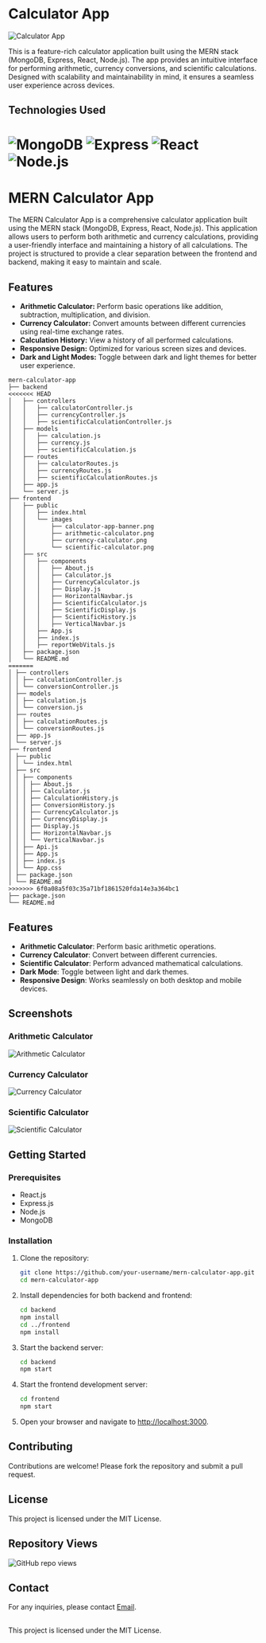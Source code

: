 # Calculator App

![Calculator App](./frontend/public/images/calculator-app-banner.png)

This is a feature-rich calculator application built using the MERN stack (MongoDB, Express, React, Node.js). The app provides an intuitive interface for performing arithmetic, currency conversions, and scientific calculations. Designed with scalability and maintainability in mind, it ensures a seamless user experience across devices.

## Technologies Used

![MongoDB](https://img.shields.io/badge/MongoDB-47A248?style=for-the-badge&logo=mongodb&logoColor=white)
![Express](https://img.shields.io/badge/Express.js-404D59?style=for-the-badge)
![React](https://img.shields.io/badge/React-20232A?style=for-the-badge&logo=react&logoColor=61DAFB)
![Node.js](https://img.shields.io/badge/Node.js-339933?style=for-the-badge&logo=nodedotjs&logoColor=white)
=======
# MERN Calculator App

The MERN Calculator App is a comprehensive calculator application built using the MERN stack (MongoDB, Express, React, Node.js). This application allows users to perform both arithmetic and currency calculations, providing a user-friendly interface and maintaining a history of all calculations. The project is structured to provide a clear separation between the frontend and backend, making it easy to maintain and scale.


## Features

- **Arithmetic Calculator:** Perform basic operations like addition, subtraction, multiplication, and division.
- **Currency Calculator:** Convert amounts between different currencies using real-time exchange rates.
- **Calculation History:** View a history of all performed calculations.
- **Responsive Design:** Optimized for various screen sizes and devices.
- **Dark and Light Modes:** Toggle between dark and light themes for better user experience.

```
mern-calculator-app
├── backend
<<<<<<< HEAD
│   ├── controllers
│   │   ├── calculatorController.js
│   │   ├── currencyController.js
│   │   ├── scientificCalculationController.js
│   ├── models
│   │   ├── calculation.js
│   │   ├── currency.js
│   │   ├── scientificCalculation.js
│   ├── routes
│   │   ├── calculatorRoutes.js
│   │   ├── currencyRoutes.js
│   │   ├── scientificCalculationRoutes.js
│   ├── app.js
│   └── server.js
├── frontend
│   ├── public
│   │   ├── index.html
│   │   └── images
│   │       ├── calculator-app-banner.png
│   │       ├── arithmetic-calculator.png
│   │       ├── currency-calculator.png
│   │       └── scientific-calculator.png
│   ├── src
│   │   ├── components
│   │   │   ├── About.js
│   │   │   ├── Calculator.js
│   │   │   ├── CurrencyCalculator.js
│   │   │   ├── Display.js
│   │   │   ├── HorizontalNavbar.js
│   │   │   ├── ScientificCalculator.js
│   │   │   ├── ScientificDisplay.js
│   │   │   ├── ScientificHistory.js
│   │   │   ├── VerticalNavbar.js
│   │   ├── App.js
│   │   ├── index.js
│   │   ├── reportWebVitals.js
│   ├── package.json
│   └── README.md
=======
│ ├── controllers
│ │ ├── calculationController.js
│ │ └── conversionController.js
│ ├── models
│ │ ├── calculation.js
│ │ └── conversion.js
│ ├── routes
│ │ ├── calculationRoutes.js
│ │ └── conversionRoutes.js
│ ├── app.js
│ └── server.js
├── frontend
│ ├── public
│ │ └── index.html
│ ├── src
│ │ ├── components
│ │ │ ├── About.js
│ │ │ ├── Calculator.js
│ │ │ ├── CalculationHistory.js
│ │ │ ├── ConversionHistory.js
│ │ │ ├── CurrencyCalculator.js
│ │ │ ├── CurrencyDisplay.js
│ │ │ ├── Display.js
│ │ │ ├── HorizontalNavbar.js
│ │ │ └── VerticalNavbar.js
│ │ ├── Api.js
│ │ ├── App.js
│ │ ├── index.js
│ │ └── App.css
│ ├── package.json
│ └── README.md
>>>>>>> 6f0a08a5f03c35a71bf1861520fda14e3a364bc1
├── package.json
└── README.md
```

## Features

- **Arithmetic Calculator**: Perform basic arithmetic operations.
- **Currency Calculator**: Convert between different currencies.
- **Scientific Calculator**: Perform advanced mathematical calculations.
- **Dark Mode**: Toggle between light and dark themes.
- **Responsive Design**: Works seamlessly on both desktop and mobile devices.

## Screenshots

### Arithmetic Calculator
![Arithmetic Calculator](./frontend/public/images/arithmetic-calculator.png)

### Currency Calculator
![Currency Calculator](./frontend/public/images/currency-calculator.png)

### Scientific Calculator
![Scientific Calculator](./frontend/public/images/scientific-calculator.png)

## Getting Started

### Prerequisites

- React.js
- Express.js
- Node.js
- MongoDB

### Installation

1. Clone the repository:
   ```bash
   git clone https://github.com/your-username/mern-calculator-app.git
   cd mern-calculator-app
   ```

2. Install dependencies for both backend and frontend:
   ```bash
   cd backend
   npm install
   cd ../frontend
   npm install
   ```

3. Start the backend server:
   ```bash
   cd backend
   npm start
   ```

4. Start the frontend development server:
   ```bash
   cd frontend
   npm start
   ```

5. Open your browser and navigate to [http://localhost:3000](http://localhost:3000).

## Contributing

Contributions are welcome! Please fork the repository and submit a pull request.

## License

This project is licensed under the MIT License.


## Repository Views

![GitHub repo views](https://komarev.com/ghpvc/?username=your-username&repo=mern-calculator-app&color=blue)

## Contact
For any inquiries, please contact [Email](mailto:chetas.n.parekh@gmail.com).


##
This project is licensed under the MIT License.
